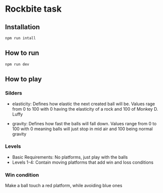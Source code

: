 # Rockbite task

## Installation

```
npm run intall
```

## How to run
```
npm run dev
```

## How to play

### Silders
- elasticity:
        Defines how elastic the next created ball will be. Values rage from 0 to 100 with 0 having the elasticity of a rock and 100 of Monkey D. Luffy
    
- gravity:
        Defines how fast the balls will fall down. Values range from 0 to 100 with 0 meaning balls will just stop in mid air and 100 being normal gravity

### Levels
- Basic Requirements: No platforms, just play with the balls
- Levels 1-4: Contain moving platforms that add win and loss conditions 

### Win condition

Make a ball touch a red platform, while avoiding blue ones